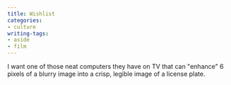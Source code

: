 ```yaml
---
title: Wishlist
categories:
- culture
writing-tags:
- aside
- film
---
```


I want one of those neat computers they have on TV that can "enhance" 6 pixels of a blurry image into a crisp, legible image of a license plate.
